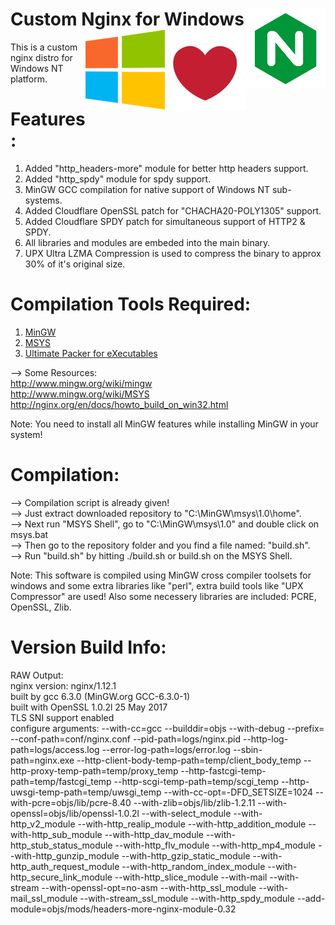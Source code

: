 # Custom Nginx for Windows<img align="right" src="https://raw.githubusercontent.com/DebdutBiswas/custom-nginx/master/nginx.png" alt="Nginx Logo" title="Nginx"><img align="right" src="https://raw.githubusercontent.com/DebdutBiswas/custom-nginx/master/love.png" alt="Love Logo" title="Loves"><img align="right" src="https://raw.githubusercontent.com/DebdutBiswas/custom-nginx/master/windows.png" alt="Windows Logo" title="Windows">
This is a custom nginx distro for Windows NT platform.

# Features:
1) Added "http_headers-more" module for better http headers support.
2) Added "http_spdy" module for spdy support.
3) MinGW GCC compilation for native support of Windows NT sub-systems.
4) Added Cloudflare OpenSSL patch for "CHACHA20-POLY1305" support.
5) Added Cloudflare SPDY patch for simultaneous support of HTTP2 & SPDY.
6) All libraries and modules are embeded into the main binary.
7) UPX Ultra LZMA Compression is used to compress the binary to approx 30% of it's original size.

# Compilation Tools Required:
1) <a href="https://sourceforge.net/projects/mingw/files/latest/download?source=files" target="_blank">MinGW</a>
2) <a href="https://sourceforge.net/projects/mingw/files/MSYS/Base/msys-core/msys-1.0.11/MSYS-1.0.11.exe/download?use_mirror=excellmedia" target="_blank">MSYS</a>
3) <a href="https://upx.github.io/" target="_blank">Ultimate Packer for eXecutables</a>

--> Some Resources:
<br />
http://www.mingw.org/wiki/mingw
<br />
http://www.mingw.org/wiki/MSYS
<br />
http://nginx.org/en/docs/howto_build_on_win32.html
<br />

Note: You need to install all MinGW features while installing MinGW in your system!

# Compilation:
--> Compilation script is already given!<br />
--> Just extract downloaded repository to "C:\MinGW\msys\1.0\home\".<br />
--> Next run "MSYS Shell", go to "C:\MinGW\msys\1.0\" and double click on msys.bat<br />
--> Then go to the repository folder and you find a file named: "build.sh".<br />
--> Run "build.sh" by hitting ./build.sh or build.sh on the MSYS Shell.<br />

Note: This software is compiled using MinGW cross compiler toolsets for windows and some extra libraries like "perl", extra
build tools like "UPX Compressor" are used! Also some necessery libraries are included: PCRE, OpenSSL, Zlib.

# Version Build Info:
RAW Output:
<br />
nginx version: nginx/1.12.1<br />
built by gcc 6.3.0 (MinGW.org GCC-6.3.0-1)<br />
built with OpenSSL 1.0.2l  25 May 2017<br />
TLS SNI support enabled<br />
configure arguments: --with-cc=gcc --builddir=objs --with-debug --prefix= --conf-path=conf/nginx.conf --pid-path=logs/nginx.pid --http-log-path=logs/access.log --error-log-path=logs/error.log --sbin-path=nginx.exe --http-client-body-temp-path=temp/client_body_temp --http-proxy-temp-path=temp/proxy_temp --http-fastcgi-temp-path=temp/fastcgi_temp --http-scgi-temp-path=temp/scgi_temp --http-uwsgi-temp-path=temp/uwsgi_temp --with-cc-opt=-DFD_SETSIZE=1024 --with-pcre=objs/lib/pcre-8.40 --with-zlib=objs/lib/zlib-1.2.11 --with-openssl=objs/lib/openssl-1.0.2l --with-select_module --with-http_v2_module --with-http_realip_module --with-http_addition_module --with-http_sub_module --with-http_dav_module --with-http_stub_status_module --with-http_flv_module --with-http_mp4_module --with-http_gunzip_module --with-http_gzip_static_module --with-http_auth_request_module --with-http_random_index_module --with-http_secure_link_module --with-http_slice_module --with-mail --with-stream --with-openssl-opt=no-asm --with-http_ssl_module --with-mail_ssl_module --with-stream_ssl_module --with-http_spdy_module --add-module=objs/mods/headers-more-nginx-module-0.32
